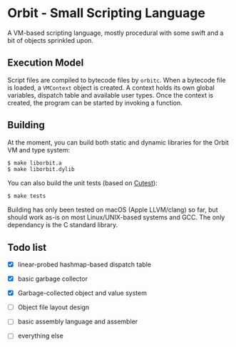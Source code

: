 # Orbit - Small Scripting Language

A VM-based scripting language, mostly procedural with some swift and a bit of 
objects sprinkled upon.

## Execution Model

Script files are compiled to bytecode files by `orbitc`. When a bytecode file
is loaded, a `VMContext` object is created. A context holds its own global
variables, dispatch table and available user types. Once the context is created,
the program can be started by invoking a function.

## Building

At the moment, you can build both static and dynamic libraries for the Orbit
VM and type system:

````bash
$ make liborbit.a
$ make liborbit.dylib
````

You can also build the unit tests (based on [Cutest][1]):

````bash
$ make tests
````

Building has only been tested on macOS (Apple LLVM/clang) so far, but should
work as-is on most Linux/UNIX-based systems and GCC. The only dependancy is the
C standard library.

## Todo list

 * [x] linear-probed hashmap-based dispatch table
 * [x] basic garbage collector
 * [x] Garbage-collected object and value system
 * [ ] Object file layout design
 * [ ] basic assembly language and assembler
 * [ ] everything else


   [1]: https://github.com/mity/cutest